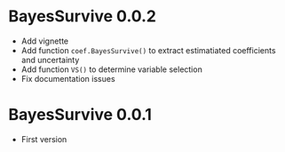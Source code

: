 # BayesSurvive 0.0.2

* Add vignette
* Add function `coef.BayesSurvive()` to extract estimatiated coefficients and uncertainty
* Add function `VS()` to determine variable selection
* Fix documentation issues

# BayesSurvive 0.0.1

* First version
